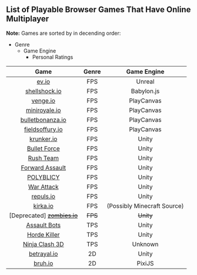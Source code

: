 ## List of Playable Browser Games That Have Online Multiplayer

**Note:** Games are sorted by in decending order:
* Genre
  * Game Engine
    * Personal Ratings
    
<!-- https://www.crazygames.com/game/metrage -->
<!-- https://www.crazygames.com/game/winter-clash-3d -->

| Game | Genre | Game Engine |
| :-: | :-: | :-: |
| [ev.io](https://ev.io) | FPS | Unreal |
| [shellshock.io](https://shellshock.io) | FPS | Babylon.js |
| [venge.io](https://venge.io) | FPS | PlayCanvas |
| [miniroyale.io](https://miniroyale.io) | FPS | PlayCanvas |
| [bulletbonanza.io](https://bulletbonanza.io) | FPS | PlayCanvas |
| [fieldsoffury.io](https://fieldsoffury.io) | FPS | PlayCanvas |
| [krunker.io](https://krunker.io) | FPS | Unity |
| [Bullet Force](https://crazygames.com/game/bullet-force-multiplayer) | FPS | Unity |
| [Rush Team](https://crazygames.com/game/rush-team) | FPS | Unity |
| [Forward Assault](https://crazygames.com/game/forward-assault) | FPS | Unity |
| [POLYBLICY](https://crazygames.com/game/polyblicy) | FPS | Unity |
| [War Attack](https://crazygames.com/game/war-attack) | FPS | Unity |
| [repuls.io](https://repuls.io) | FPS | Unity |
| [kirka.io](https://kirka.io) | FPS | (Possibly Minecraft Source) |
| [Deprecated] [~~zombies.io~~](https://zombies.io) | ~~FPS~~ | ~~Unity~~ |
| [Assault Bots](https://crazygames.com/game/bot-machines) | TPS | Unity |
| [Horde Killer](https://crazygames.com/game/horde-killer-you-vs-100) | TPS | Unity |
| [Ninja Clash 3D](https://clash3d.com/ninjaclash3d) | TPS | Unknown |
| [betrayal.io](betrayal.io) | 2D | Unity |
| [bruh.io](https://bruh.io) | 2D | PixiJS |
